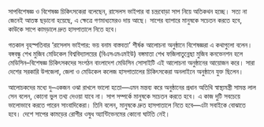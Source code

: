 সাপবিশেষজ্ঞ ও বিশেষজ্ঞ চিকিৎসকেরা বলেছেন, রাসেলস ভাইপার বা চন্দ্রবোড়া সাপ নিয়ে অতিকথন হচ্ছে। সত্য না জেনেই আতঙ্ক ছড়ানো হয়েছে, এ ক্ষেত্রে গণমাধ্যমেরও দায় আছে। সাপের ব্যাপারে মানুষকে সচেতন করতে হবে, কাউকে সাপে কামড়ালে দ্রুত হাসপাতালে নিতে হবে।

গতকাল বৃহস্পতিবার ‘রাসেলস ভাইপার: ভয় বনাম বাস্তবতা’ শীর্ষক আলোচনা অনুষ্ঠানে বিশেষজ্ঞরা এ কথাগুলো বলেন। বঙ্গবন্ধু শেখ মুজিব মেডিকেল বিশ্ববিদ্যালয়ের (বিএসএমএমইউ) বঙ্গমাতা শেখ ফজিলাতুন্নেছা মুজিব কনভেনশন হলে মেডিসিন–বিশেষজ্ঞ চিকিৎসকদের সংগঠন বাংলাদেশ মেডিসিন সোসাইটি এই আলোচনা অনুষ্ঠানের আয়োজন করে। সারা দেশের সরকারি উপজেলা, জেলা ও মেডিকেল কলেজ হাসপাতালের চিকিৎসকেরা অনলাইনে অনুষ্ঠানে যুক্ত ছিলেন।

আলোচকদের মধ্যে দু–একজন ওঝা রাখলে ভালো হতো—এমন মন্তব্য করে অনুষ্ঠানের প্রধান অতিথি স্বাস্থ্যমন্ত্রী সামন্ত লাল সেন বলেন, কোনো ভুল তথ্য দেওয়া যাবে না। সাপ সম্পর্কে মানুষকে সচেতন করতে হবে। এ কাজ দুটি সবচেয়ে ভালোভাবে করতে পারেন সাংবাদিকেরা। তিনি বলেন, মানুষকে দ্রুত হাসপাতালে নিতে হবে—এটা সবাইকে বোঝাতে হবে। দেশে সাপের কামড়ের রোগীর ওষুধ অ্যান্টিভেনমের কোনো ঘাটতি নেই।
